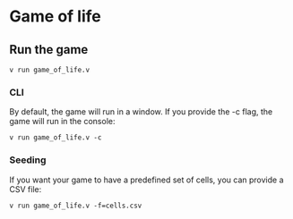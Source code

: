 # Game of life


## Run the game


`v run game_of_life.v`

### CLI

By default, the game will run in a window. If you provide the -c flag, the game will run in the console:

`v run game_of_life.v -c`

### Seeding

If you want your game to have a predefined set of cells, you can provide a CSV file:

`v run game_of_life.v -f=cells.csv`

